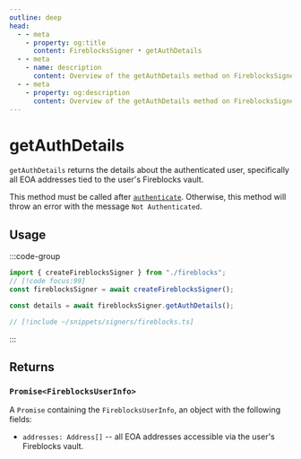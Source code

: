```yaml
---
outline: deep
head:
  - - meta
    - property: og:title
      content: FireblocksSigner • getAuthDetails
  - - meta
    - name: description
      content: Overview of the getAuthDetails method on FireblocksSigner
  - - meta
    - property: og:description
      content: Overview of the getAuthDetails method on FireblocksSigner
---
```


# getAuthDetails

`getAuthDetails` returns the details about the authenticated user, specifically all EOA addresses tied to the user's Fireblocks vault.

This method must be called after [`authenticate`](/packages/aa-signers/fireblocks/authenticate). Otherwise, this method will throw an error with the message `Not Authenticated`.

## Usage

:::code-group

```ts [example.ts]
import { createFireblocksSigner } from "./fireblocks";
// [!code focus:99]
const fireblocksSigner = await createFireblocksSigner();

const details = await fireblocksSigner.getAuthDetails();
```

```ts [fireblocks.ts]
// [!include ~/snippets/signers/fireblocks.ts]
```

:::

## Returns

### `Promise<FireblocksUserInfo>`

A `Promise` containing the `FireblocksUserInfo`, an object with the following fields:

- `addresses: Address[]` -- all EOA addresses accessible via the user's Fireblocks vault.
